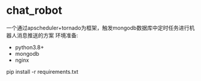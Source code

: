 # chat_robot
一个通过apscheduler+tornado为框架，触发mongodb数据库中定时任务进行机器人消息推送的方案
环境准备:
- python3.8+
- mongodb
- nginx


pip install -r requirements.txt
